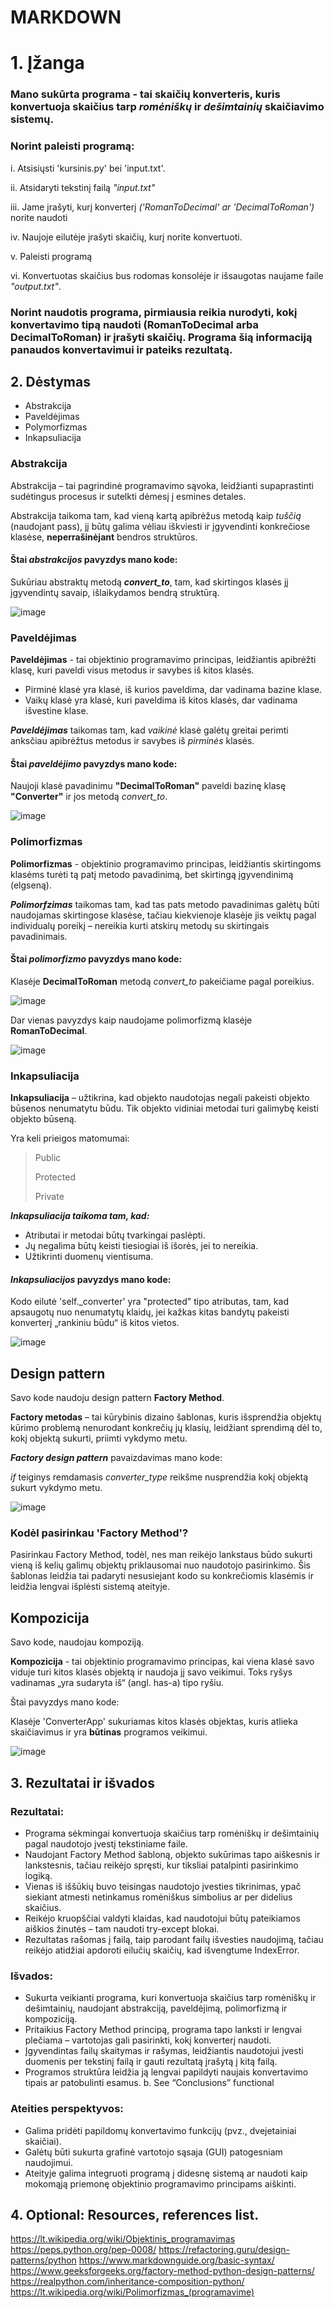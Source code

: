# MARKDOWN

# 1. Įžanga
 
### Mano sukūrta programa  - **tai skaičių konverteris**, kuris konvertuoja skaičius tarp ***romėniškų*** ir ***dešimtainių*** skaičiavimo sistemų.

### Norint paleisti programą:

i. Atsisiųsti 'kursinis.py' bei 'input.txt'.

ii. Atsidaryti tekstinį failą *"input.txt"*

iii. Jame įrašyti, kurį konverterį *('RomanToDecimal' ar 'DecimalToRoman')* norite naudoti

iv. Naujoje eilutėje įrašyti skaičių, kurį norite konvertuoti. 

v. Paleisti programą

vi. Konvertuotas skaičius bus rodomas konsolėje ir išsaugotas naujame faile *"output.txt"*.

### Norint naudotis programa, pirmiausia reikia nurodyti, kokį konvertavimo tipą naudoti (**RomanToDecimal** arba **DecimalToRoman**) ir įrašyti skaičių. Programa šią informaciją panaudos konvertavimui ir pateiks rezultatą.

## 2. Dėstymas

+ Abstrakcija
+ Paveldėjimas
+ Polymorfizmas
+ Inkapsuliacija

###  Abstrakcija

Abstrakcija – tai pagrindinė programavimo sąvoka, leidžianti supaprastinti sudėtingus procesus ir sutelkti dėmesį į esmines detales.

Abstrakcija taikoma tam, kad vieną kartą apibrėžus metodą kaip *tuščią* (naudojant pass), jį būtų galima vėliau iškviesti ir įgyvendinti konkrečiose klasėse, **neperrašinėjant** bendros struktūros.

#### Štai ***abstrakcijos*** pavyzdys mano kode:

Sukūriau abstraktų metodą ***convert_to***, tam, kad skirtingos klasės jį įgyvendintų savaip, išlaikydamos bendrą struktūrą.

![image](https://github.com/user-attachments/assets/34d408c8-d4e3-4d5d-8014-ac16f903d829)

###  Paveldėjimas

**Paveldėjimas** - tai objektinio programavimo principas, leidžiantis apibrėžti klasę, kuri paveldi visus metodus ir savybes iš kitos klasės.

+ Pirminė klasė yra klasė, iš kurios paveldima, dar vadinama bazine klase.
+ Vaikų klasė yra klasė, kuri paveldima iš kitos klasės, dar vadinama išvestine klase.

***Paveldėjimas*** taikomas tam, kad *vaikinė* klasė galėtų greitai perimti anksčiau apibrėžtus metodus ir savybes iš *pirminės* klasės.

#### Štai ***paveldėjimo*** pavyzdys mano kode:

Naujoji klasė pavadinimu **"DecimalToRoman"** paveldi bazinę klasę **"Converter"** ir jos metodą *convert_to*.

![image](https://github.com/user-attachments/assets/daf2df6c-50ec-43b9-bf49-632eab86482b)

### Polimorfizmas

**Polimorfizmas** - objektinio programavimo principas, leidžiantis skirtingoms klasėms turėti tą patį metodo pavadinimą, bet skirtingą įgyvendinimą (elgseną).

***Polimorfzimas*** taikomas tam, kad tas pats metodo pavadinimas galėtų būti naudojamas skirtingose klasėse, tačiau kiekvienoje klasėje jis veiktų pagal individualų poreikį – nereikia kurti atskirų metodų su skirtingais pavadinimais.

#### Štai ***polimorfizmo*** pavyzdys mano kode:

Klasėje **DecimalToRoman** metodą *convert_to* pakeičiame pagal poreikius.

![image](https://github.com/user-attachments/assets/c72cd172-c3fa-40bf-a27b-3f04d4b350c9)

Dar vienas pavyzdys kaip naudojame polimorfizmą klasėje **RomanToDecimal**.

![image](https://github.com/user-attachments/assets/40b67d48-d5de-4826-b76a-9eac7565f9af)

### Inkapsuliacija 

**Inkapsuliacija** – užtikrina, kad objekto naudotojas negali pakeisti objekto būsenos nenumatytu būdu. Tik objekto vidiniai metodai turi galimybę keisti objekto būseną.

Yra keli prieigos matomumai:
> Public
> 
> Protected
> 
> Private

***Inkapsuliacija taikoma tam, kad:***

+ Atributai ir metodai būtų tvarkingai paslėpti.
+ Jų negalima būtų keisti tiesiogiai iš išorės, jei to nereikia.
+ Užtikrinti duomenų vientisuma.

#### *Inkapsuliacijos* pavyzdys mano kode:

Kodo eilutė 'self._converter' yra "protected" tipo atributas, tam, kad apsaugotų nuo nenumatytų klaidų, jei kažkas kitas bandytų pakeisti konverterį „rankiniu būdu“ iš kitos vietos.

![image](https://github.com/user-attachments/assets/fc371645-fca6-432e-981a-40e396658618)

## Design pattern

Savo kode naudoju design pattern **Factory Method**.

**Factory metodas** – tai kūrybinis dizaino šablonas, kuris išsprendžia objektų kūrimo problemą nenurodant konkrečių jų klasių, leidžiant sprendimą dėl to, kokį objektą sukurti, priimti vykdymo metu.

***Factory design pattern*** pavaizdavimas mano kode:

*if* teiginys remdamasis *converter_type* reikšme nusprendžia kokį objektą sukurt vykdymo metu.

![image](https://github.com/user-attachments/assets/f0b2a6f5-daba-4cc2-aaba-3ef304a4c074)

### Kodėl pasirinkau 'Factory Method'?

Pasirinkau Factory Method, todėl, nes man reikėjo lankstaus būdo sukurti vieną iš kelių galimų objektų priklausomai nuo naudotojo pasirinkimo. Šis šablonas leidžia tai padaryti nesusiejant kodo su konkrečiomis klasėmis ir leidžia lengvai išplėsti sistemą ateityje.

## Kompozicija

Savo kode, naudojau kompoziją.

**Kompozicija** - tai objektinio programavimo principas, kai viena klasė savo viduje turi kitos klasės objektą ir naudoja jį savo veikimui. Toks ryšys vadinamas „yra sudaryta iš“ (angl. has-a) tipo ryšiu.

Štai pavyzdys mano kode:

Klasėje 'ConverterApp' sukuriamas kitos klasės objektas, kuris atlieka skaičiavimus ir yra **būtinas** programos veikimui.

![image](https://github.com/user-attachments/assets/244eb01c-6604-45aa-b6d2-5c1b8f29eb26)

## 3. Rezultatai ir išvados

### Rezultatai:

+ Programa sėkmingai konvertuoja skaičius tarp romėniškų ir dešimtainių pagal naudotojo įvestį tekstiniame faile.
+ Naudojant Factory Method šabloną, objekto sukūrimas tapo aiškesnis ir lankstesnis, tačiau reikėjo spręsti, kur tiksliai patalpinti pasirinkimo logiką.
+ Vienas iš iššūkių buvo teisingas naudotojo įvesties tikrinimas, ypač siekiant atmesti netinkamus romėniškus simbolius ar per didelius skaičius.
+ Reikėjo kruopščiai valdyti klaidas, kad naudotojui būtų pateikiamos aiškios žinutės – tam naudoti try-except blokai.
+ Rezultatas rašomas į failą, taip parodant failų išvesties naudojimą, tačiau reikėjo atidžiai apdoroti eilučių skaičių, kad išvengtume IndexError.

### Išvados:

+ Sukurta veikianti programa, kuri konvertuoja skaičius tarp romėniškų ir dešimtainių, naudojant abstrakciją, paveldėjimą, polimorfizmą ir kompoziciją.
+ Pritaikius Factory Method principą, programa tapo lanksti ir lengvai plečiama – vartotojas gali pasirinkti, kokį konverterį naudoti.
+ Įgyvendintas failų skaitymas ir rašymas, leidžiantis naudotojui įvesti duomenis per tekstinį failą ir gauti rezultatą įrašytą į kitą failą.
+ Programos struktūra leidžia ją lengvai papildyti naujais konvertavimo tipais ar patobulinti esamus.
b. See “Conclusions” functional

### Ateities perspektyvos:

+ Galima pridėti papildomų konvertavimo funkcijų (pvz., dvejetainiai skaičiai).
+ Galėtų būti sukurta grafinė vartotojo sąsaja (GUI) patogesniam naudojimui.
+ Ateityje galima integruoti programą į didesnę sistemą ar naudoti kaip mokomąją priemonę objektinio programavimo principams aiškinti.

## 4. Optional: Resources, references list.

https://lt.wikipedia.org/wiki/Objektinis_programavimas
https://peps.python.org/pep-0008/
https://refactoring.guru/design-patterns/python
https://www.markdownguide.org/basic-syntax/
https://www.geeksforgeeks.org/factory-method-python-design-patterns/
https://realpython.com/inheritance-composition-python/
https://lt.wikipedia.org/wiki/Polimorfizmas_(programavime)
